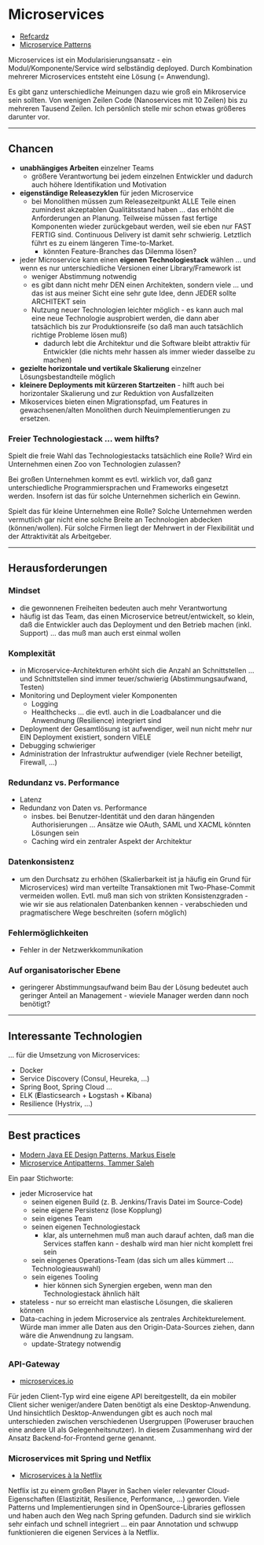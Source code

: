 # Microservices

* [Refcardz](https://dzone.com/refcardz/getting-started-with-microservices)
* [Microservice Patterns](http://microservices.io/)

Microservices ist ein Modularisierungsansatz - ein Modul/Komponente/Service wird selbständig deployed. Durch Kombination mehrerer Microservices entsteht eine Lösung (= Anwendung).

Es gibt ganz unterschiedliche Meinungen dazu wie groß ein Mikroservice sein sollten. Von wenigen Zeilen Code (Nanoservices mit 10 Zeilen) bis zu mehreren Tausend Zeilen. Ich persönlich stelle mir schon etwas größeres darunter vor.

---

## Chancen

* **unabhängiges Arbeiten** einzelner Teams
  * größere Verantwortung bei jedem einzelnen Entwickler und dadurch auch höhere Identifikation und Motivation
* **eigenständige Releasezyklen** für jeden Microservice
  * bei Monolithen müssen zum Releasezeitpunkt ALLE Teile einen zumindest akzeptablen Qualitätsstand haben ... das erhöht die Anforderungen an Planung. Teilweise müssen fast fertige Komponenten wieder zurückgebaut werden, weil sie eben nur FAST FERTIG sind. Continuous Delivery ist damit sehr schwierig. Letztlich führt es zu einem längeren Time-to-Market.
    * könnten Feature-Branches das Dilemma lösen?
* jeder Microservice kann einen **eigenen Technologiestack** wählen ... und wenn es nur unterschiedliche Versionen einer Library/Framework ist
  * weniger Abstimmung notwendig
  * es gibt dann nicht mehr DEN einen Architekten, sondern viele ... und das ist aus meiner Sicht eine sehr gute Idee, denn JEDER sollte ARCHITEKT sein
  * Nutzung neuer Technologien leichter möglich - es kann auch mal eine neue Technologie ausprobiert werden, die dann aber tatsächlich bis zur Produktionsreife (so daß man auch tatsächlich richtige Probleme lösen muß)
    * dadurch lebt die Architektur und die Software bleibt attraktiv für Entwickler (die nichts mehr hassen als immer wieder dasselbe zu machen)
* **gezielte horizontale und vertikale Skalierung** einzelner Lösungsbestandteile möglich
* **kleinere Deployments mit kürzeren Startzeiten** - hilft auch bei horizontaler Skalierung und zur Reduktion von Ausfallzeiten
* Mikoservices bieten einen Migrationspfad, um Features in gewachsenen/alten Monolithen durch Neuimplementierungen zu ersetzen.

### Freier Technologiestack ... wem hilfts?

Spielt die freie Wahl das Technologiestacks tatsächlich eine Rolle? Wird ein Unternehmen einen Zoo von Technologien zulassen?

Bei großen Unternehmen kommt es evtl. wirklich vor, daß ganz unterschiedliche Programmiersprachen und Frameworks eingesetzt werden. Insofern ist das für solche Unternehmen sicherlich ein Gewinn.

Spielt das für kleine Unternehmen eine Rolle? Solche Unternehmen werden vermutlich gar nicht eine solche Breite an Technologien abdecken (können/wollen). Für solche Firmen liegt der Mehrwert in der Flexibilität und der Attraktivität als Arbeitgeber.

---

## Herausforderungen

### Mindset

* die gewonnenen Freiheiten bedeuten auch mehr Verantwortung  
* häufig ist das Team, das einen Microservice betreut/entwickelt, so klein, daß die Entwickler auch das Deployment und den Betrieb machen (inkl. Support) ... das muß man auch erst einmal wollen

### Komplexität

* in Microservice-Architekturen erhöht sich die Anzahl an Schnittstellen ... und Schnittstellen sind immer teuer/schwierig (Abstimmungsaufwand, Testen)
* Monitoring und Deployment vieler Komponenten
  * Logging
  * Healthchecks ... die evtl. auch in die Loadbalancer und die Anwendnung (Resilience) integriert sind
* Deployment der Gesamtlösung ist aufwendiger, weil nun nicht mehr nur EIN Deployment existiert, sondern VIELE 
* Debugging schwieriger
* Administration der Infrastruktur aufwendiger (viele Rechner beteiligt, Firewall, ...)

### Redundanz vs. Performance

* Latenz
* Redundanz von Daten vs. Performance
  * insbes. bei Benutzer-Identität und den daran hängenden Authorisierungen ... Ansätze wie OAuth, SAML und XACML könnten Lösungen sein
  * Caching wird ein zentraler Aspekt der Architektur

### Datenkonsistenz

* um den Durchsatz zu erhöhen (Skalierbarkeit ist ja häufig ein Grund für Microservices) wird man verteilte Transaktionen mit Two-Phase-Commit vermeiden wollen. Evtl. muß man sich von strikten Konsistenzgraden - wie wir sie aus relationalen Datenbanken kennen - verabschieden und pragmatischere Wege beschreiten (sofern möglich) 

### Fehlermöglichkeiten

* Fehler in der Netzwerkkommunikation

### Auf organisatorischer Ebene

* geringerer Abstimmungsaufwand beim Bau der Lösung bedeutet auch geringer Anteil an Management - wieviele Manager werden dann noch benötigt?

---

## Interessante Technologien

... für die Umsetzung von Microservices:

* Docker
* Service Discovery (Consul, Heureka, ...)
* Spring Boot, Spring Cloud ...
* ELK (**E**lasticsearch + **L**ogstash + **K**ibana)
* Resilience (Hystrix, ...)

---

## Best practices

* [Modern Java EE Design Patterns, Markus Eisele](http://developers.redhat.com/promotions/distributed-javaee-architecture/?tcUser=Coffee+Totakeaway&tcDownloadFileName=Modern_Java_EE_Design_Patterns_Red_Hat.pdf&tcRedirect=5000&tcSrcLink=https://www.jboss.org/download-manager/content/origin/files/sha256/a3/a3ff84543ab8a8e303c85c584c978e6d9f2183539f2afa2c564a7b30645bdae1/Modern_Java_EE_Design_Patterns_Red_Hat.pdf&p=Media:+Modern+Java+EE+Design+Patterns&pv=Modern+Java+EE+Design+Patterns&tcDownloadURL=https://access.cdn.redhat.com/content/origin/files/sha256/a3/a3ff84543ab8a8e303c85c584c978e6d9f2183539f2afa2c564a7b30645bdae1/Modern_Java_EE_Design_Patterns_Red_Hat.pdf?_auth_=1468574065_9d4fd90ef3d0d7d6050350bb6cb12896)
* [Microservice Antipatterns, Tammer Saleh](https://www.infoq.com/presentations/cloud-anti-patterns?utm_campaign=rightbar_v2&utm_source=infoq&utm_medium=presentations_link&utm_content=link_text)

Ein paar Stichworte:

* jeder Microservice hat
  * seinen eigenen Build (z. B. Jenkins/Travis Datei im Source-Code)
  * seine eigene Persistenz (lose Kopplung)
  * sein eigenes Team
  * seinen eigenen Technologiestack
    * klar, als unternehmen muß man auch darauf achten, daß man die Services staffen kann - deshalb wird man hier nicht komplett frei sein
  * sein eingenes Operations-Team (das sich um alles kümmert ... Technologieauswahl)
  * sein eigenes Tooling
    * hier können sich Synergien ergeben, wenn man den Technologiestack ähnlich hält
* stateless - nur so erreicht man elastische Lösungen, die skalieren können
* Data-caching in jedem Microservice als zentrales Architekturelement. Würde man immer alle Daten aus den Origin-Data-Sources ziehen, dann wäre die Anwendnung zu langsam.
  * update-Strategy notwendig

### API-Gateway

* [microservices.io](http://microservices.io/patterns/apigateway.html)

Für jeden Client-Typ wird eine eigene API bereitgestellt, da ein mobiler Client sicher weniger/andere Daten benötigt als eine Desktop-Anwendung. Und hinsichtlich Desktop-Anwendungen gibt es auch noch mal unterschieden zwischen verschiedenen Usergruppen (Poweruser brauchen eine andere UI als Gelegenheitsnutzer). In diesem Zusammenhang wird der Ansatz Backend-for-Frontend gerne genannt.

### Microservices mit Spring und Netflix

* [Microservices à la Netflix](https://www.innoq.com/de/articles/2016/12/microservices-a-la-netflix/)

Netflix ist zu einem großen Player in Sachen vieler relevanter Cloud-Eigenschaften (Elastizität, Resilience, Performance, ...) geworden. Viele Patterns und Implementierungen sind in OpenSource-Libraries geflossen und haben auch den Weg nach Spring gefunden. Dadurch sind sie wirklich sehr einfach und schnell integriert ... ein paar Annotation und schwupp funktionieren die eigenen Services à la Netflix.